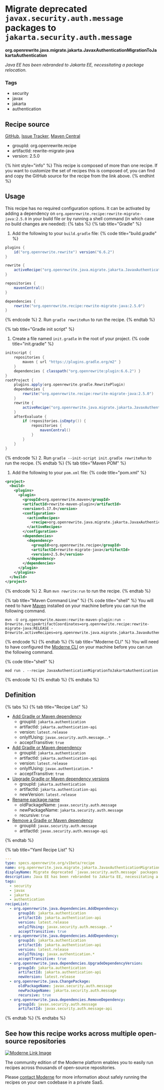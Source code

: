 # Migrate deprecated `javax.security.auth.message` packages to `jakarta.security.auth.message`

**org.openrewrite.java.migrate.jakarta.JavaxAuthenticationMigrationToJakartaAuthentication**

_Java EE has been rebranded to Jakarta EE, necessitating a package relocation._

### Tags

* security
* javax
* jakarta
* authentication

## Recipe source

[GitHub](https://github.com/openrewrite/rewrite-migrate-java/blob/main/src/main/resources/META-INF/rewrite/jakarta-ee-9.yml), [Issue Tracker](https://github.com/openrewrite/rewrite-migrate-java/issues), [Maven Central](https://central.sonatype.com/artifact/org.openrewrite.recipe/rewrite-migrate-java/2.5.0/jar)

* groupId: org.openrewrite.recipe
* artifactId: rewrite-migrate-java
* version: 2.5.0

{% hint style="info" %}
This recipe is composed of more than one recipe. If you want to customize the set of recipes this is composed of, you can find and copy the GitHub source for the recipe from the link above.
{% endhint %}

## Usage

This recipe has no required configuration options. It can be activated by adding a dependency on `org.openrewrite.recipe:rewrite-migrate-java:2.5.0` in your build file or by running a shell command (in which case no build changes are needed): 
{% tabs %}
{% tab title="Gradle" %}
1. Add the following to your `build.gradle` file:
{% code title="build.gradle" %}
```groovy
plugins {
    id("org.openrewrite.rewrite") version("6.6.2")
}

rewrite {
    activeRecipe("org.openrewrite.java.migrate.jakarta.JavaxAuthenticationMigrationToJakartaAuthentication")
}

repositories {
    mavenCentral()
}

dependencies {
    rewrite("org.openrewrite.recipe:rewrite-migrate-java:2.5.0")
}
```
{% endcode %}
2. Run `gradle rewriteRun` to run the recipe.
{% endtab %}

{% tab title="Gradle init script" %}
1. Create a file named `init.gradle` in the root of your project.
{% code title="init.gradle" %}
```groovy
initscript {
    repositories {
        maven { url "https://plugins.gradle.org/m2" }
    }
    dependencies { classpath("org.openrewrite:plugin:6.6.2") }
}
rootProject {
    plugins.apply(org.openrewrite.gradle.RewritePlugin)
    dependencies {
        rewrite("org.openrewrite.recipe:rewrite-migrate-java:2.5.0")
    }
    rewrite {
        activeRecipe("org.openrewrite.java.migrate.jakarta.JavaxAuthenticationMigrationToJakartaAuthentication")
    }
    afterEvaluate {
        if (repositories.isEmpty()) {
            repositories {
                mavenCentral()
            }
        }
    }
}
```
{% endcode %}
2. Run `gradle --init-script init.gradle rewriteRun` to run the recipe.
{% endtab %}
{% tab title="Maven POM" %}
1. Add the following to your `pom.xml` file:
{% code title="pom.xml" %}
```xml
<project>
  <build>
    <plugins>
      <plugin>
        <groupId>org.openrewrite.maven</groupId>
        <artifactId>rewrite-maven-plugin</artifactId>
        <version>5.17.0</version>
        <configuration>
          <activeRecipes>
            <recipe>org.openrewrite.java.migrate.jakarta.JavaxAuthenticationMigrationToJakartaAuthentication</recipe>
          </activeRecipes>
        </configuration>
        <dependencies>
          <dependency>
            <groupId>org.openrewrite.recipe</groupId>
            <artifactId>rewrite-migrate-java</artifactId>
            <version>2.5.0</version>
          </dependency>
        </dependencies>
      </plugin>
    </plugins>
  </build>
</project>
```
{% endcode %}
2. Run `mvn rewrite:run` to run the recipe.
{% endtab %}

{% tab title="Maven Command Line" %}
{% code title="shell" %}
You will need to have [Maven](https://maven.apache.org/download.cgi) installed on your machine before you can run the following command.

```shell
mvn -U org.openrewrite.maven:rewrite-maven-plugin:run -Drewrite.recipeArtifactCoordinates=org.openrewrite.recipe:rewrite-migrate-java:RELEASE -Drewrite.activeRecipes=org.openrewrite.java.migrate.jakarta.JavaxAuthenticationMigrationToJakartaAuthentication
```
{% endcode %}
{% endtab %}
{% tab title="Moderne CLI" %}
You will need to have configured the [Moderne CLI](https://docs.moderne.io/moderne-cli/cli-intro) on your machine before you can run the following command.

{% code title="shell" %}
```shell
mod run . --recipe JavaxAuthenticationMigrationToJakartaAuthentication
```
{% endcode %}
{% endtab %}
{% endtabs %}

## Definition

{% tabs %}
{% tab title="Recipe List" %}
* [Add Gradle or Maven dependency](../../../java/dependencies/adddependency.md)
  * groupId: `jakarta.authentication`
  * artifactId: `jakarta.authentication-api`
  * version: `latest.release`
  * onlyIfUsing: `javax.security.auth.message..*`
  * acceptTransitive: `true`
* [Add Gradle or Maven dependency](../../../java/dependencies/adddependency.md)
  * groupId: `jakarta.authentication`
  * artifactId: `jakarta.authentication-api`
  * version: `latest.release`
  * onlyIfUsing: `javax.authentication.*`
  * acceptTransitive: `true`
* [Upgrade Gradle or Maven dependency versions](../../../java/dependencies/upgradedependencyversion.md)
  * groupId: `jakarta.authentication`
  * artifactId: `jakarta.authentication-api`
  * newVersion: `latest.release`
* [Rename package name](../../../java/changepackage.md)
  * oldPackageName: `javax.security.auth.message`
  * newPackageName: `jakarta.security.auth.message`
  * recursive: `true`
* [Remove a Gradle or Maven dependency](../../../java/dependencies/removedependency.md)
  * groupId: `javax.security.auth.message`
  * artifactId: `javax.security.auth.message-api`

{% endtab %}

{% tab title="Yaml Recipe List" %}
```yaml
---
type: specs.openrewrite.org/v1beta/recipe
name: org.openrewrite.java.migrate.jakarta.JavaxAuthenticationMigrationToJakartaAuthentication
displayName: Migrate deprecated `javax.security.auth.message` packages to `jakarta.security.auth.message`
description: Java EE has been rebranded to Jakarta EE, necessitating a package relocation.
tags:
  - security
  - javax
  - jakarta
  - authentication
recipeList:
  - org.openrewrite.java.dependencies.AddDependency:
      groupId: jakarta.authentication
      artifactId: jakarta.authentication-api
      version: latest.release
      onlyIfUsing: javax.security.auth.message..*
      acceptTransitive: true
  - org.openrewrite.java.dependencies.AddDependency:
      groupId: jakarta.authentication
      artifactId: jakarta.authentication-api
      version: latest.release
      onlyIfUsing: javax.authentication.*
      acceptTransitive: true
  - org.openrewrite.java.dependencies.UpgradeDependencyVersion:
      groupId: jakarta.authentication
      artifactId: jakarta.authentication-api
      newVersion: latest.release
  - org.openrewrite.java.ChangePackage:
      oldPackageName: javax.security.auth.message
      newPackageName: jakarta.security.auth.message
      recursive: true
  - org.openrewrite.java.dependencies.RemoveDependency:
      groupId: javax.security.auth.message
      artifactId: javax.security.auth.message-api

```
{% endtab %}
{% endtabs %}

## See how this recipe works across multiple open-source repositories

[![Moderne Link Image](/.gitbook/assets/ModerneRecipeButton.png)](https://app.moderne.io/recipes/org.openrewrite.java.migrate.jakarta.JavaxAuthenticationMigrationToJakartaAuthentication)

The community edition of the Moderne platform enables you to easily run recipes across thousands of open-source repositories.

Please [contact Moderne](https://moderne.io/product) for more information about safely running the recipes on your own codebase in a private SaaS.
